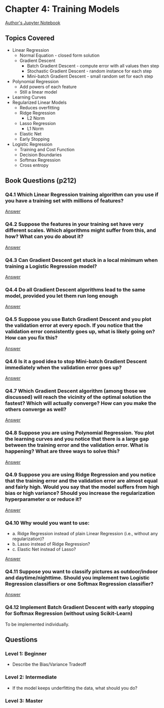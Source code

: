 # Chapter 4: Training Models

[Author's Jupyter Notebook](https://github.com/ageron/handson-ml2/blob/master/04_training_linear_models.ipynb)

## Topics Covered

- Linear Regression
  - Normal Equation - closed form solution
  - Gradient Descent
    - Batch Gradient Descent - compute error with all values then step
    - Stochastic Gradient Descent - random instance for each step
    - Mini-batch Gradient Descent - small random set for each step
- Polynomial Regression
  - Add powers of each feature
  - Still a linear model
- Learning Curves
- Regularized Linear Models
  - Reduces overfitting
  - Ridge Regression
    - L2 Norm
  - Lasso Regression
    - L1 Norm
  - Elastic Net
  - Early Stopping
- Logistic Regression
  - Training and Cost Function
  - Decision Boundaries
  - Softmax Regression
  - Cross entropy

## Book Questions (p212)

### Q4.1 Which Linear Regression training algorithm can you use if you have a training set with millions of features?

[Answer](q_4_1_ans.md)

### Q4.2 Suppose the features in your training set have very different scales. Which algorithms might suffer from this, and how? What can you do about it?

[Answer](q_4_2_ans.md)

### Q4.3 Can Gradient Descent get stuck in a local minimum when training a Logistic Regression model?

[Answer](q_4_3_ans.md)

### Q4.4 Do all Gradient Descent algorithms lead to the same model, provided you let them run long enough

[Answer](q_4_4_ans.md)

### Q4.5 Suppose you use Batch Gradient Descent and you plot the validation error at every epoch. If you notice that the validation error consistently goes up, what is likely going on? How can you fix this?

[Answer](q_4_5_ans.md)

### Q4.6 Is it a good idea to stop Mini-batch Gradient Descent immediately when the validation error goes up?

[Answer](q_4_6_ans.md)

### Q4.7 Which Gradient Descent algorithm (among those we discussed) will reach the vicinity of the optimal solution the fastest? Which will actually converge? How can you make the others converge as well?

[Answer](q_4_7_ans.md)

### Q4.8 Suppose you are using Polynomial Regression. You plot the learning curves and you notice that there is a large gap between the training error and the validation error. What is happening? What are three ways to solve this?

[Answer](q_4_8_ans.md)

### Q4.9 Suppose you are using Ridge Regression and you notice that the training error and the validation error are almost equal and fairly high. Would you say that the model suffers from high bias or high variance? Should you increase the regularization hyperparameter α or reduce it?

[Answer](q_4_9_ans.md)

### Q4.10 Why would you want to use:

- a. Ridge Regression instead of plain Linear Regression (i.e., without any regularization)?
- b. Lasso instead of Ridge Regression?
- c. Elastic Net instead of Lasso?

[Answer](q_4_10_ans.md)

### Q4.11 Suppose you want to classify pictures as outdoor/indoor and daytime/nighttime. Should you implement two Logistic Regression classifiers or one Softmax Regression classifier?

[Answer](q_4_11_ans.md)

### Q4.12 Implement Batch Gradient Descent with early stopping for Softmax Regression (without using Scikit-Learn)

To be implemented individually.

## Questions

### Level 1: Beginner

- Describe the Bias/Variance Tradeoff

### Level 2: Intermediate

- If the model keeps underfitting the data, what should you do?

### Level 3: Master
